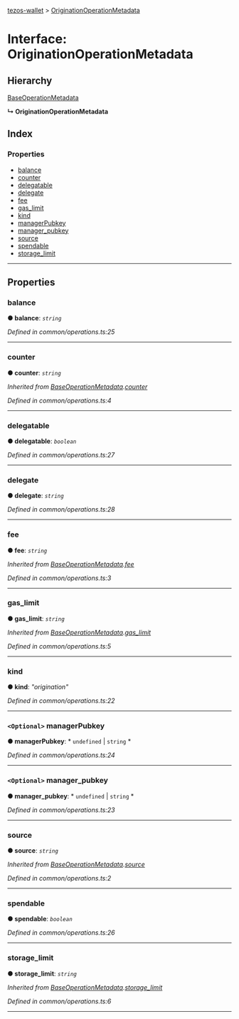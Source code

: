 [tezos-wallet](../README.md) > [OriginationOperationMetadata](../interfaces/originationoperationmetadata.md)

# Interface: OriginationOperationMetadata

## Hierarchy

 [BaseOperationMetadata](baseoperationmetadata.md)

**↳ OriginationOperationMetadata**

## Index

### Properties

* [balance](originationoperationmetadata.md#balance)
* [counter](originationoperationmetadata.md#counter)
* [delegatable](originationoperationmetadata.md#delegatable)
* [delegate](originationoperationmetadata.md#delegate)
* [fee](originationoperationmetadata.md#fee)
* [gas_limit](originationoperationmetadata.md#gas_limit)
* [kind](originationoperationmetadata.md#kind)
* [managerPubkey](originationoperationmetadata.md#managerpubkey)
* [manager_pubkey](originationoperationmetadata.md#manager_pubkey)
* [source](originationoperationmetadata.md#source)
* [spendable](originationoperationmetadata.md#spendable)
* [storage_limit](originationoperationmetadata.md#storage_limit)

---

## Properties

<a id="balance"></a>

###  balance

**● balance**: *`string`*

*Defined in common/operations.ts:25*

___
<a id="counter"></a>

###  counter

**● counter**: *`string`*

*Inherited from [BaseOperationMetadata](baseoperationmetadata.md).[counter](baseoperationmetadata.md#counter)*

*Defined in common/operations.ts:4*

___
<a id="delegatable"></a>

###  delegatable

**● delegatable**: *`boolean`*

*Defined in common/operations.ts:27*

___
<a id="delegate"></a>

###  delegate

**● delegate**: *`string`*

*Defined in common/operations.ts:28*

___
<a id="fee"></a>

###  fee

**● fee**: *`string`*

*Inherited from [BaseOperationMetadata](baseoperationmetadata.md).[fee](baseoperationmetadata.md#fee)*

*Defined in common/operations.ts:3*

___
<a id="gas_limit"></a>

###  gas_limit

**● gas_limit**: *`string`*

*Inherited from [BaseOperationMetadata](baseoperationmetadata.md).[gas_limit](baseoperationmetadata.md#gas_limit)*

*Defined in common/operations.ts:5*

___
<a id="kind"></a>

###  kind

**● kind**: *"origination"*

*Defined in common/operations.ts:22*

___
<a id="managerpubkey"></a>

### `<Optional>` managerPubkey

**● managerPubkey**: * `undefined` &#124; `string`
*

*Defined in common/operations.ts:24*

___
<a id="manager_pubkey"></a>

### `<Optional>` manager_pubkey

**● manager_pubkey**: * `undefined` &#124; `string`
*

*Defined in common/operations.ts:23*

___
<a id="source"></a>

###  source

**● source**: *`string`*

*Inherited from [BaseOperationMetadata](baseoperationmetadata.md).[source](baseoperationmetadata.md#source)*

*Defined in common/operations.ts:2*

___
<a id="spendable"></a>

###  spendable

**● spendable**: *`boolean`*

*Defined in common/operations.ts:26*

___
<a id="storage_limit"></a>

###  storage_limit

**● storage_limit**: *`string`*

*Inherited from [BaseOperationMetadata](baseoperationmetadata.md).[storage_limit](baseoperationmetadata.md#storage_limit)*

*Defined in common/operations.ts:6*

___

